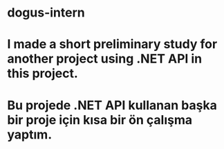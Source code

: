 # dogus-intern
# I made a short preliminary study for another project using .NET API in this project.
# Bu projede .NET API kullanan başka bir proje için kısa bir ön çalışma yaptım.
